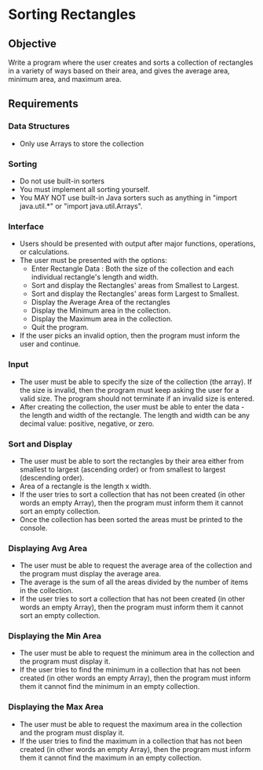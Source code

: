 # Sorting Rectangles

## Objective

Write a program where the user creates and sorts a collection of rectangles in a variety of ways based on their area, and gives the average area, minimum area, and maximum area.

## Requirements

### Data Structures

- Only use Arrays to store the collection

### Sorting

- Do not use built-in sorters
- You must implement all sorting yourself.
- You MAY NOT use built-in Java sorters such as anything in "import java.util.*" or "import java.util.Arrays".

### Interface

- Users should be presented with output after major functions, operations, or calculations.
- The user must be presented with the options:
    - Enter Rectangle Data : Both the size of the collection and each individual rectangle's length and width.
    - Sort and display the Rectangles' areas from Smallest to Largest.
    - Sort and display the Rectangles' areas form Largest to Smallest.
    - Display the Average Area of the rectangles
    - Display the Minimum area in the collection.
    - Display the Maximum area in the collection.
    - Quit the program.
- If the user picks an invalid option, then the program must inform the user and continue.

### Input

- The user must be able to specify the size of the collection (the array). If the size is invalid, then the program must keep asking the user for a valid size. The program should not terminate if an invalid size is entered.
- After creating the collection, the user must be able to enter the data - the length and width of the rectangle. The length and width can be any decimal value: positive, negative, or zero.

### Sort and Display

- The user must be able to sort the rectangles by their area either from smallest to largest (ascending order) or from smallest to largest (descending order).
- Area of a rectangle is the length x width.
- If the user tries to sort a collection that has not been created (in other words an empty Array), then the program must inform them it cannot sort an empty collection.
- Once the collection has been sorted the areas must be printed to the console.

### Displaying Avg Area

- The user must be able to request the average area of the collection and the program must display the average area.
- The average is the sum of all the areas divided by the number of items in the collection.
- If the user tries to sort a collection that has not been created (in other words an empty Array), then the program must inform them it cannot sort an empty collection.

### Displaying the Min Area

- The user must be able to request the minimum area in the collection and the program must display it.
- If the user tries to find the minimum in a collection that has not been created (in other words an empty Array), then the program must inform them it cannot find the minimum in an empty collection.

### Displaying the Max Area

- The user must be able to request the maximum area in the collection and the program must display it.
- If the user tries to find the maximum in a collection that has not been created (in other words an empty Array), then the program must inform them it cannot find the maximum in an empty collection.
